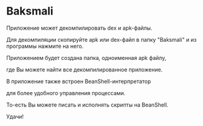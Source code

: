 Baksmali
===============

Приложение может декомпилировать dex и apk-файлы.

Для декомпиляции скопируйте apk или dex-файл в папку "Baksmali" и из программы нажмите на него.

Приложением будет создана папка, одноименная apk файлу,

где Вы можете найти все декомпилированное приложение.

В приложение также встроен BeanShell-интерпретатор

для более удобного управления процессами.

То-есть Вы можете писать и исполнять скрипты на BeanShell.

Удачи!
